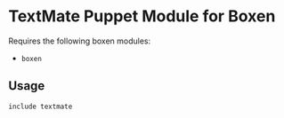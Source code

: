 # TextMate Puppet Module for Boxen

Requires the following boxen modules:

* `boxen`

## Usage

```puppet
include textmate
```